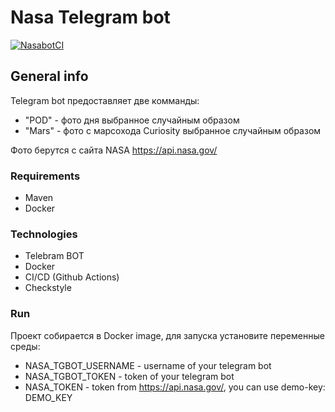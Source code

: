 # Nasa Telegram bot

[![NasabotCI](https://github.com/PorterNight/Nasa-TelegramBot/actions/workflows/nasabot.yml/badge.svg)](https://github.com/PorterNight/Nasa-TelegramBot/actions/workflows/nasabot.yml)

## General info
Telegram bot предоставляет две комманды: 
* "POD" - фото дня выбранное случайным образом 
* "Mars" - фото с марсохода Curiosity выбранное случайным образом 

 Фото берутся с сайта NASA https://api.nasa.gov/ 

### Requirements
* Maven
* Docker

### Technologies
* Telebram BOT
* Docker
* CI/CD (Github Actions)
* Checkstyle

### Run
Проект собирается в Docker image, для запуска установите переменные среды:
* NASA_TGBOT_USERNAME - username of your telegram bot
* NASA_TGBOT_TOKEN - token of your telegram bot
* NASA_TOKEN - token from https://api.nasa.gov/, you can use demo-key: DEMO_KEY

